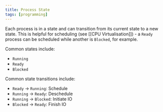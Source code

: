 ```yaml
---
title: Process State
tags: [programming]
---
```

Each process is in a state and can transition from its current state to a new state. This is helpful for scheduling (see [[CPU Virtualisation]]) - a `Ready` process can be scheduled while another is `Blocked`, for example.

Common states include:
- `Running`
- `Ready`
- `Blocked`

Common state transitions include:
- `Ready` -> `Running`: Schedule
- `Running` -> `Ready`: Deschedule
- `Running` -> `Blocked`: Initiate IO
- `Blocked` -> `Ready`: Finish IO